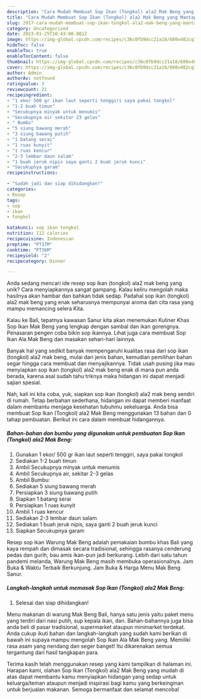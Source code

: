```yaml
---
description: "Cara Mudah Membuat Sop Ikan (Tongkol) ala2 Mak Beng yang Mantap"
title: "Cara Mudah Membuat Sop Ikan (Tongkol) ala2 Mak Beng yang Mantap"
slug: 2917-cara-mudah-membuat-sop-ikan-tongkol-ala2-mak-beng-yang-mantap
category: Uncategorized
date: 2023-01-25T10:43:08.081Z
image: https://img-global.cpcdn.com/recipes/c36c0fb9dcc21a18/680x482cq70/sop-ikan-tongkol-ala2-mak-beng-foto-resep-utama.jpg
hideToc: false
enableToc: true
enableTocContent: false
thumbnail: https://img-global.cpcdn.com/recipes/c36c0fb9dcc21a18/680x482cq70/sop-ikan-tongkol-ala2-mak-beng-foto-resep-utama.jpg
cover: https://img-global.cpcdn.com/recipes/c36c0fb9dcc21a18/680x482cq70/sop-ikan-tongkol-ala2-mak-beng-foto-resep-utama.jpg
author: Admin
authorAv: notfound
ratingvalue: 3
reviewcount: 21
recipeingredient:
- "1 ekor 500 gr ikan laut seperti tenggiri saya pakai tongkol"
- "1-2 buah timun"
- "Secukupnya minyak untuk menumis"
- "Secukupnya air sekitar 23 gelas"
- " Bumbu"
- "5 siung bawang merah"
- "3 siung bawang putih"
- "1 batang serai"
- "1 ruas kunyit"
- "1 ruas kencur"
- "2-3 lembar daun salam"
- "1 buah jeruk nipis saya ganti 2 buah jeruk kunci"
- "Secukupnya garam"
recipeinstructions:

- "Sudah jadi dan siap dihidangkan!"
categories:
- Resep
tags:
- sop
- ikan
- tongkol

katakunci: sop ikan tongkol 
nutrition: 112 calories
recipecuisine: Indonesian
preptime: "PT37M"
cooktime: "PT36M"
recipeyield: "2"
recipecategory: Dinner

---
```





Anda sedang mencari ide resep sop ikan (tongkol) ala2 mak beng yang unik? Cara menyiapkannya sangat gampang. Kalau keliru mengolah maka hasilnya akan hambar dan bahkan tidak sedap. Padahal sop ikan (tongkol) ala2 mak beng yang enak seharusnya mempunyai aroma dan cita rasa yang mampu memancing selera Kita.





Kalau ke Bali, tepatnya kawasan Sanur kita akan menemukan Kuliner Khas Sop Ikan Mak Beng yang lengkap dengan sambal dan ikan gorengnya. Penasaran pengen coba bikin sop ikannya. Lihat juga cara membuat Sop Ikan Ala Mak Beng dan masakan sehari-hari lainnya.

Banyak hal yang sedikit banyak mempengaruhi kualitas rasa dari sop ikan (tongkol) ala2 mak beng, mulai dari jenis bahan, kemudian pemilihan bahan segar hingga cara membuat dan menyajikannya. Tidak usah pusing jika mau menyiapkan sop ikan (tongkol) ala2 mak beng enak di mana pun anda berada, karena asal sudah tahu triknya maka hidangan ini dapat menjadi sajian spesial.






Nah, kali ini kita coba, yuk, siapkan sop ikan (tongkol) ala2 mak beng sendiri di rumah. Tetap berbahan sederhana, hidangan ini dapat memberi manfaat dalam membantu menjaga kesehatan tubuhmu sekeluarga. Anda bisa membuat Sop Ikan (Tongkol) ala2 Mak Beng menggunakan 13 bahan dan 0 tahap pembuatan. Berikut ini cara dalam membuat hidangannya.

<!--inarticleads1-->

##### Bahan-bahan dan bumbu yang digunakan untuk pembuatan Sop Ikan (Tongkol) ala2 Mak Beng:

1. Gunakan 1 ekor/ 500 gr ikan laut seperti tenggiri, saya pakai tongkol
1. Sediakan 1-2 buah timun
1. Ambil Secukupnya minyak untuk menumis
1. Ambil Secukupnya air, sekitar 2-3 gelas
1. Ambil  Bumbu:
1. Sediakan 5 siung bawang merah
1. Persiapkan 3 siung bawang putih
1. Siapkan 1 batang serai
1. Persiapkan 1 ruas kunyit
1. Ambil 1 ruas kencur
1. Sediakan 2-3 lembar daun salam
1. Sediakan 1 buah jeruk nipis, saya ganti 2 buah jeruk kunci
1. Siapkan Secukupnya garam


Resep sop ikan Warung Mak Beng adalah pemakaian bumbu khas Bali yang kaya rempah dan dimasak secara tradisional, sehingga rasanya cenderung pedas dan gurih, bau amis ikan-pun jadi berkurang. Lebih dari satu tahun pandemi melanda, Warung Mak Beng masih membuka operasionalnya. Jam Buka &amp; Waktu Terbaik Berkunjung. Jam Buka &amp; Harga Menu Mak Beng Sanur. 

<!--inarticleads2-->

##### Langkah-langkah untuk memasak Sop Ikan (Tongkol) ala2 Mak Beng:


1. Selesai dan siap dihidangkan!

Menu makanan di warung Mak Beng Bali, hanya satu jenis yaitu paket menu yang terdiri dari nasi putih, sup kepala ikan, dan. Bahan-bahannya juga bisa anda beli di pasar tradisional, supermarket ataupun minimarket terdekat. Anda cukup ikuti bahan dan langkah-langkah yang sudah kami berikan di bawah ini supaya mampu mengolah Sop Ikan Ala Mak Beng yang. Memiliki rasa asam yang nendang dan seger banget! Itu dikarenakan semua tergantung dari hasil tangkapan para. 

Terima kasih telah menggunakan resep yang kami tampilkan di halaman ini. Harapan kami, olahan Sop Ikan (Tongkol) ala2 Mak Beng yang mudah di atas dapat membantu kamu menyiapkan hidangan yang sedap untuk keluarga/teman ataupun menjadi inspirasi bagi kamu yang berkeinginan untuk berjualan makanan. Semoga bermanfaat dan selamat mencoba!
